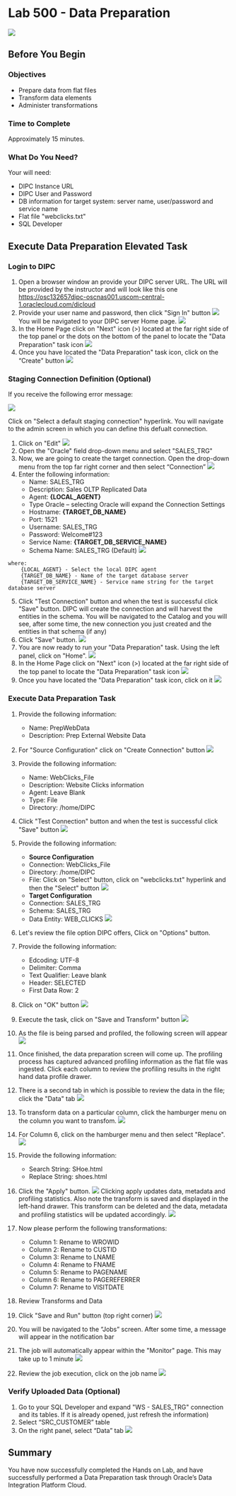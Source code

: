 # Lab 500 - Data Preparation
![](images/500/image500_0.png)


## Before You Begin

### Objectives
-   Prepare data from flat files
-   Transform data elements
-   Administer transformations

### Time to Complete 
Approximately 15 minutes.

### What Do You Need?
Your will need:
- DIPC Instance URL
- DIPC User and Password
- DB information for target system: server name, user/password and service name
- Flat file "webclicks.txt"
- SQL Developer


## Execute Data Preparation Elevated Task

### Login to DIPC
1. Open a browser window an provide your DIPC server URL. The URL will be provided by the instructor and will look like this one
https://osc132657dipc-oscnas001.uscom-central-1.oraclecloud.com/dicloud
2. Provide your user name and password, then click "Sign In" button 
![](images/500/image500_1.png)
You will be navigated to your DIPC server Home page. 
![](images/500/image500_2.png)
3. In the Home Page click on "Next" icon (>) located at the far right side of the top panel or the dots on the bottom of the panel to locate the "Data Preparation" task icon
![](images/500/Image500_3.png)
4. Once you have located the "Data Preparation" task icon, click on the “Create" button 
![](images/500/Image500_4.png)


### Staging Connection Definition (Optional)
If you receive the following error message:

![](images/500/Image500_5.png)

Click on "Select a default staging connection" hyperlink. You will navigate to the admin screen in which you can define this defualt connection.

1. Click on "Edit" 
![](images/500/Image500_6.png)
2. Open the "Oracle" field drop-down menu and select "SALES_TRG"
3. Now, we are going to create the target connection. Open the drop-down menu from the top far right corner and then select “Connection”  ![](images/200/image200_15.png)
4.	Enter the following information:
    - Name: SALES_TRG 
    - Description: Sales OLTP Replicated Data
    - Agent: **{LOCAL_AGENT}**
    - Type Oracle – selecting Oracle will expand the Connection Settings
    - Hostname: **{TARGET_DB_NAME}**
    - Port: 1521
    - Username: SALES_TRG 
    - Password: Welcome#123
    - Service Name: **{TARGET_DB_SERVICE_NAME}**
    - Schema Name: SALES_TRG  (Default)
    ![](images/200/image200_16.png)
```
where:
    {LOCAL_AGENT} - Select the local DIPC agent 
    {TARGET_DB_NAME} - Name of the target database server
    {TARGET_DB_SERVICE_NAME} - Service name string for the target database server
```
5. Click "Test Connection" button and when the test is successful click "Save" button. DIPC will create the connection and will harvest the entities in the schema. You will be navigated to the Catalog and you will see, after some time, the new connection you just created and the entities in that schema (if any)
6. Click "Save" button. 
![](images/500/Image500_7.png)
7. You are now ready to run your "Data Preparation" task. Using the left panel, click on "Home".
![](images/500/image500_8.png)
8. In the Home Page click on "Next" icon (>) located at the far right side of the top panel to locate the "Data Preparation" task icon 
![](images/500/image500_3.png)
9. Once you have located the "Data Preparation" task icon, click on it 
![](images/500/Image500_4.png)


### Execute Data Preparation Task

1.	Provide the following information:
	- Name: PrepWebData 
	- Description:  Prep External Website Data
2. For "Source Configuration" click on "Create Connection" button 
![](images/500/image500_9.png)
3. Provide the following information:
	- Name: WebClicks_File
	- Description: Website Clicks information
	- Agent: Leave Blank
	- Type: File
	- Directory: /home/DIPC
4. Click "Test Connection" button and when the test is successful click "Save" button 
![](images/500/image500_10.png)
5. Provide the following information:
	- **Source Configuration**
	- Connection: WebClicks_File
	- Directory: /home/DIPC
	- File: Click on "Select" button, click on "webclicks.txt" hyperlink and then the "Select" button 
	![](images/500/image500_11.png)
	- **Target Configuration**
	- Connection: SALES_TRG
	- Schema: SALES_TRG 
	- Data Entity: WEB_CLICKS 
	![](images/500/image500_12.png)
6.	Let's review the file option DIPC offers, Click on "Options" button.
7. Provide the following information:
	- Edcoding: UTF-8
	- Delimiter: Comma
	- Text Qualifier: Leave blank
	- Header: SELECTED 
	- First Data Row: 2

8. Click on "OK" button
![](images/500/image500_13.png)
9. Execute the task, click on "Save and Transform" button 
![](images/500/image500_14.png)
10.	As the file is being parsed and profiled, the following screen will appear  
![](images/500/image500_15.png)
11. Once finished, the data preparation screen will come up. The profiling process has captured advanced profiling information as the flat file was ingested.  Click each column to review the profiling results in the right hand data profile drawer.
12. There is a second tab in which is possible to review the data in the file; click the "Data" tab 
![](images/500/image500_16.png)
13. To transform data on a particular column, click the hamburger menu on the column you want to transfom. 
![](images/500/image500_17.png)
14. For Column 6, click on the hamburger menu and then select "Replace".  
![](images/500/image500_18.png)
15. Provide the following information:
	- Search String: SHoe.html
	- Replace String: shoes.html
16. Click the "Apply" button.
![](images/500/image500_19.png)
Clicking apply updates data, metadata and profiling statistics.  Also note the transform is saved and displayed in the left-hand drawer.  This transform can be deleted and the data, metadata and profiling statistics will be updated accordingly. 
![](images/500/image500_20.png)
17. Now please perform the following transformations:
	- Column 1: Rename to WROWID 
	- Column 2: Rename to CUSTID 
	- Column 3: Rename to LNAME 
	- Column 4: Rename to FNAME 
	- Column 5: Rename to PAGENAME 
	- Column 6: Rename to PAGEREFERRER 
	- Column 7: Rename to VISITDATE 
18. Review Transforms and Data
19. Click "Save and Run" button (top right corner) 
![](images/500/image500_21.png)
20.	You will be navigated to the “Jobs” screen. After some time, a message will appear in the notification bar
21.	The job will automatically appear within the "Monitor" page. This may take up to 1 minute
![](images/500/image500_22.png)
22. Review the job execution, click on the job name 
![](images/500/image500_23.png)


### Verify Uploaded Data (Optional)

1.	Go to your SQL Developer and expand "WS - SALES_TRG" connection and its tables. If it is already opened, just refresh the information)
2.	Select “SRC_CUSTOMER” table
3.	On the right panel, select “Data” tab 
![](images/500/image500_24.png)
 

## Summary 
 You have now successfully completed the Hands on Lab, and have successfully performed a Data Preparation task through Oracle’s Data Integration Platform Cloud. 

